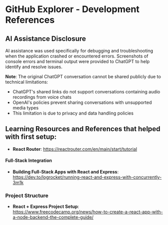 # GitHub Explorer - Development References

## AI Assistance Disclosure

AI assistance was used specifically for debugging and troubleshooting when the application crashed or encountered errors. Screenshots of console errors and terminal output were provided to ChatGPT to help identify and resolve issues.

**Note**: The original ChatGPT conversation cannot be shared publicly due to technical limitations:
- ChatGPT's shared links do not support conversations containing audio recordings from voice chats
- OpenAI's policies prevent sharing conversations with unsupported media types
- This limitation is due to privacy and data handling policies

## Learning Resources and References that helped with first setup:

- **React Router**: https://reactrouter.com/en/main/start/tutorial

#### Full-Stack Integration
- **Building Full-Stack Apps with React and Express**: https://dev.to/logrocket/running-react-and-express-with-concurrently-3m1k

### Project Structure
- **React + Express Project Setup**: https://www.freecodecamp.org/news/how-to-create-a-react-app-with-a-node-backend-the-complete-guide/

